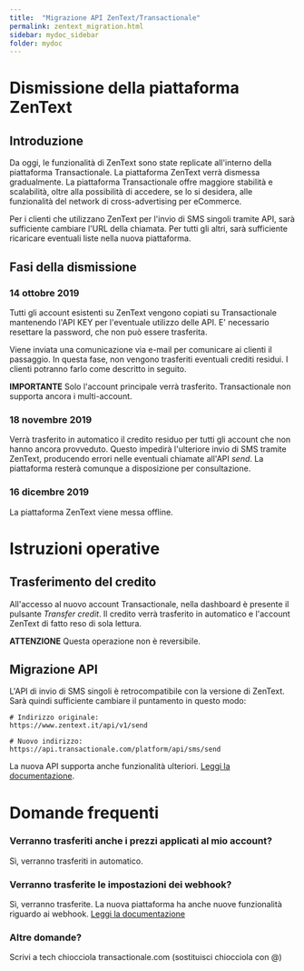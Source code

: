 ```yaml
---
title:  "Migrazione API ZenText/Transactionale"
permalink: zentext_migration.html
sidebar: mydoc_sidebar
folder: mydoc
---
```


# Dismissione della piattaforma ZenText

## Introduzione

Da oggi, le funzionalità di ZenText sono state replicate all'interno della piattaforma Transactionale. La piattaforma ZenText verrà dismessa gradualmente.
La piattaforma Transactionale offre maggiore stabilità e scalabilità, oltre alla possibilità di accedere, se lo si desidera, alle funzionalità del network di cross-advertising per eCommerce.

Per i clienti che utilizzano ZenText per l'invio di SMS singoli tramite API, sarà sufficiente cambiare l'URL della chiamata.
Per tutti gli altri, sarà sufficiente ricaricare eventuali liste nella nuova piattaforma.

## Fasi della dismissione

### 14 ottobre 2019

Tutti gli account esistenti su ZenText vengono copiati su Transactionale mantenendo l'API KEY per l'eventuale utilizzo delle API.
E' necessario resettare la password, che non può essere trasferita.

Viene inviata una comunicazione via e-mail per comunicare ai clienti il passaggio.
In questa fase, non vengono trasferiti eventuali crediti residui. I clienti potranno farlo come descritto in seguito.

**IMPORTANTE** Solo l'account principale verrà trasferito. Transactionale non supporta ancora i multi-account.

### 18 novembre 2019

Verrà trasferito in automatico il credito residuo per tutti gli account che non hanno ancora provveduto.
Questo impedirà l'ulteriore invio di SMS tramite ZenText, producendo errori nelle eventuali chiamate all'API *send*.
La piattaforma resterà comunque a disposizione per consultazione.

### 16 dicembre 2019

La piattaforma ZenText viene messa offline.

# Istruzioni operative

## Trasferimento del credito

All'accesso al nuovo account Transactionale, nella dashboard è presente il pulsante *Transfer credit*.
Il credito verrà trasferito in automatico e l'account ZenText di fatto reso di sola lettura.

**ATTENZIONE** Questa operazione non è reversibile.

## Migrazione API

L'API di invio di SMS singoli è retrocompatibile con la versione di ZenText.
Sarà quindi sufficiente cambiare il puntamento in questo modo:

```
# Indirizzo originale:
https://www.zentext.it/api/v1/send

# Nuovo indirizzo:
https://api.transactionale.com/platform/api/sms/send
```

La nuova API supporta anche funzionalità ulteriori. [Leggi la documentazione](send_sms.html).

# Domande frequenti

### Verranno trasferiti anche i prezzi applicati al mio account?

Sì, verranno trasferiti in automatico.

### Verranno trasferite le impostazioni dei webhook?

Sì, verranno trasferite. La nuova piattaforma ha anche nuove funzionalità riguardo ai webhook. [Leggi la documentazione](send_sms.html)

### Altre domande?

Scrivi a tech chiocciola transactionale.com (sostituisci chiocciola con @)